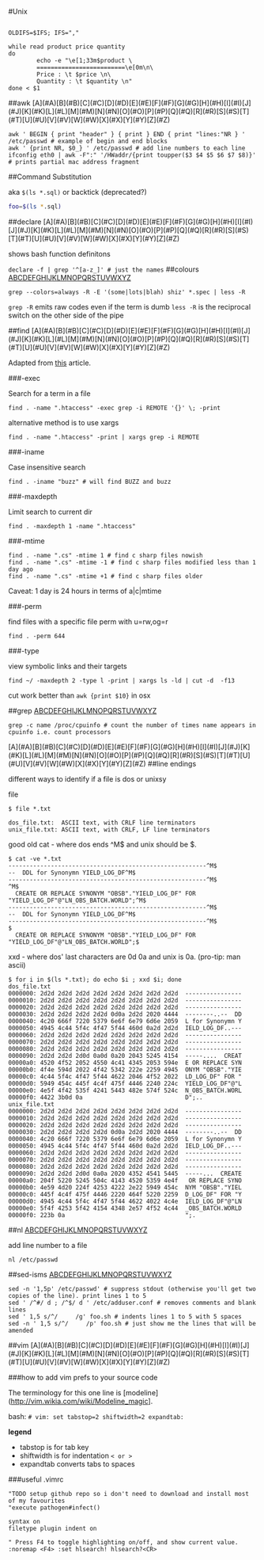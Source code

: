 #Unix

```#!/bin/bash

OLDIFS=$IFS; IFS=","

while read product price quantity
do
        echo -e "\e[1;33m$product \
        =========================\e[0m\n\
        Price : \t $price \n\
        Quantity : \t $quantity \n"
done < $1
```
<a name="A"/>
##awk
[A](#A)[B](#B)[C](#C)[D](#D)[E](#E)[F](#F)[G](#G)[H](#H)[I](#I)[J](#J)[K](#K)[L](#L)[M](#M)[N](#N)[O](#O)[P](#P)[Q](#Q)[R](#R)[S](#S)[T](#T)[U](#U)[V](#V)[W](#W)[X](#X)[Y](#Y)[Z](#Z)

```
awk ' BEGIN { print "header" } { print } END { print "lines:"NR } ' /etc/passwd # example of begin and end blocks
awk ' {print NR, $0_} ' /etc/passwd # add line numbers to each line
ifconfig eth0 | awk -F":" '/HWaddr/{print toupper($3 $4 $5 $6 $7 $8)}' # prints partial mac address fragment
```

<a name="C"/>
##Command Substitution

aka ```$(ls *.sql)``` or backtick (deprecated?)

```bash
foo=$(ls *.sql)
```
<a name="D"/>
##declare
[A](#A)[B](#B)[C](#C)[D](#D)[E](#E)[F](#F)[G](#G)[H](#H)[I](#I)[J](#J)[K](#K)[L](#L)[M](#M)[N](#N)[O](#O)[P](#P)[Q](#Q)[R](#R)[S](#S)[T](#T)[U](#U)[V](#V)[W](#W)[X](#X)[Y](#Y)[Z](#Z)

shows bash function definitons

```declare -f | grep '^[a-z_]' # just the names```
<a name="C"/>
##colours
[A](#A)[B](#B)[C](#C)[D](#D)[E](#E)[F](#F)[G](#G)[H](#H)[I](#I)[J](#J)[K](#K)[L](#L)[M](#M)[N](#N)[O](#O)[P](#P)[Q](#Q)[R](#R)[S](#S)[T](#T)[U](#U)[V](#V)[W](#W)[X](#X)[Y](#Y)[Z](#Z)

```grep --colors=always -R -E '(some|lots|blah) shiz' *.spec | less -R```

```grep -R``` emits raw codes even if the term is dumb
```less -R``` is the reciprocal switch on the other side of the pipe

<a name="F"/>
##find
[A](#A)[B](#B)[C](#C)[D](#D)[E](#E)[F](#F)[G](#G)[H](#H)[I](#I)[J](#J)[K](#K)[L](#L)[M](#M)[N](#N)[O](#O)[P](#P)[Q](#Q)[R](#R)[S](#S)[T](#T)[U](#U)[V](#V)[W](#W)[X](#X)[Y](#Y)[Z](#Z)

Adapted from [this](http://javarevisited.blogspot.co.uk/2011/03/10-find-command-in-unix-examples-basic.html) article.

###-exec

Search for a term in a file

```find . -name ".htaccess" -exec grep -i REMOTE '{}' \; -print```

alternative method is to use xargs

```find . -name ".htaccess" -print | xargs grep -i REMOTE```


###-iname

Case insensitive search

```find . -iname "buzz" # will find BUZZ and buzz```

###-maxdepth

Limit search to current dir

```find . -maxdepth 1 -name ".htaccess"```

###-mtime


```
find . -name ".cs" -mtime 1 # find c sharp files nowish
find . -name ".cs" -mtime -1 # find c sharp files modified less than 1 day ago
find . -name ".cs" -mtime +1 # find c sharp files older

```

Caveat: 1 day is 24 hours in terms of a|c|mtime

###-perm

find files with a specific file perm with u=rw,og=r 

```find . -perm 644```

###-type

view symbolic links and their targets

```find ~/ -maxdepth 2 -type l -print | xargs ls -ld | cut -d  -f13```

cut work better than ```awk {print $10}``` in osx

##grep
[A](#A)[B](#B)[C](#C)[D](#D)[E](#E)[F](#F)[G](#G)[H](#H)[I](#I)[J](#J)[K](#K)[L](#L)[M](#M)[N](#N)[O](#O)[P](#P)[Q](#Q)[R](#R)[S](#S)[T](#T)[U](#U)[V](#V)[W](#W)[X](#X)[Y](#Y)[Z](#Z)

```
grep -c name /proc/cpuinfo # count the number of times name appears in cpuinfo i.e. count processors
```
<a name="L" />
[A](#A)[B](#B)[C](#C)[D](#D)[E](#E)[F](#F)[G](#G)[H](#H)[I](#I)[J](#J)[K](#K)[L](#L)[M](#M)[N](#N)[O](#O)[P](#P)[Q](#Q)[R](#R)[S](#S)[T](#T)[U](#U)[V](#V)[W](#W)[X](#X)[Y](#Y)[Z](#Z)
##line endings

different ways to identify if a file is dos or unixsy

file

```
$ file *.txt

dos_file.txt:  ASCII text, with CRLF line terminators
unix_file.txt: ASCII text, with CRLF, LF line terminators
```

good old cat - where dos ends ^M$ and unix should be $.

```
$ cat -ve *.txt
--------------------------------------------------------^M$
--  DDL for Synonymn YIELD_LOG_DF^M$
--------------------------------------------------------^M$
^M$
  CREATE OR REPLACE SYNONYM "OBSB"."YIELD_LOG_DF" FOR "YIELD_LOG_DF"@"LN_OBS_BATCH.WORLD";^M$
--------------------------------------------------------^M$
--  DDL for Synonymn YIELD_LOG_DF^M$
--------------------------------------------------------^M$
$
  CREATE OR REPLACE SYNONYM "OBSB"."YIELD_LOG_DF" FOR "YIELD_LOG_DF"@"LN_OBS_BATCH.WORLD";$
```

xxd - where dos' last characters are 0d 0a and unix is 0a. (pro-tip: man ascii)

```
$ for i in $(ls *.txt); do echo $i ; xxd $i; done
dos_file.txt
0000000: 2d2d 2d2d 2d2d 2d2d 2d2d 2d2d 2d2d 2d2d  ----------------
0000010: 2d2d 2d2d 2d2d 2d2d 2d2d 2d2d 2d2d 2d2d  ----------------
0000020: 2d2d 2d2d 2d2d 2d2d 2d2d 2d2d 2d2d 2d2d  ----------------
0000030: 2d2d 2d2d 2d2d 2d2d 0d0a 2d2d 2020 4444  --------..--  DD
0000040: 4c20 666f 7220 5379 6e6f 6e79 6d6e 2059  L for Synonymn Y
0000050: 4945 4c44 5f4c 4f47 5f44 460d 0a2d 2d2d  IELD_LOG_DF..---
0000060: 2d2d 2d2d 2d2d 2d2d 2d2d 2d2d 2d2d 2d2d  ----------------
0000070: 2d2d 2d2d 2d2d 2d2d 2d2d 2d2d 2d2d 2d2d  ----------------
0000080: 2d2d 2d2d 2d2d 2d2d 2d2d 2d2d 2d2d 2d2d  ----------------
0000090: 2d2d 2d2d 2d0d 0a0d 0a20 2043 5245 4154  -----....  CREAT
00000a0: 4520 4f52 2052 4550 4c41 4345 2053 594e  E OR REPLACE SYN
00000b0: 4f4e 594d 2022 4f42 5342 222e 2259 4945  ONYM "OBSB"."YIE
00000c0: 4c44 5f4c 4f47 5f44 4622 2046 4f52 2022  LD_LOG_DF" FOR "
00000d0: 5949 454c 445f 4c4f 475f 4446 2240 224c  YIELD_LOG_DF"@"L
00000e0: 4e5f 4f42 535f 4241 5443 482e 574f 524c  N_OBS_BATCH.WORL
00000f0: 4422 3b0d 0a                             D";..
unix_file.txt
0000000: 2d2d 2d2d 2d2d 2d2d 2d2d 2d2d 2d2d 2d2d  ----------------
0000010: 2d2d 2d2d 2d2d 2d2d 2d2d 2d2d 2d2d 2d2d  ----------------
0000020: 2d2d 2d2d 2d2d 2d2d 2d2d 2d2d 2d2d 2d2d  ----------------
0000030: 2d2d 2d2d 2d2d 2d2d 0d0a 2d2d 2020 4444  --------..--  DD
0000040: 4c20 666f 7220 5379 6e6f 6e79 6d6e 2059  L for Synonymn Y
0000050: 4945 4c44 5f4c 4f47 5f44 460d 0a2d 2d2d  IELD_LOG_DF..---
0000060: 2d2d 2d2d 2d2d 2d2d 2d2d 2d2d 2d2d 2d2d  ----------------
0000070: 2d2d 2d2d 2d2d 2d2d 2d2d 2d2d 2d2d 2d2d  ----------------
0000080: 2d2d 2d2d 2d2d 2d2d 2d2d 2d2d 2d2d 2d2d  ----------------
0000090: 2d2d 2d2d 2d0d 0a0a 2020 4352 4541 5445  -----...  CREATE
00000a0: 204f 5220 5245 504c 4143 4520 5359 4e4f   OR REPLACE SYNO
00000b0: 4e59 4d20 224f 4253 4222 2e22 5949 454c  NYM "OBSB"."YIEL
00000c0: 445f 4c4f 475f 4446 2220 464f 5220 2259  D_LOG_DF" FOR "Y
00000d0: 4945 4c44 5f4c 4f47 5f44 4622 4022 4c4e  IELD_LOG_DF"@"LN
00000e0: 5f4f 4253 5f42 4154 4348 2e57 4f52 4c44  _OBS_BATCH.WORLD
00000f0: 223b 0a                                  ";.
```




##nl
[A](#A)[B](#B)[C](#C)[D](#D)[E](#E)[F](#F)[G](#G)[H](#H)[I](#I)[J](#J)[K](#K)[L](#L)[M](#M)[N](#N)[O](#O)[P](#P)[Q](#Q)[R](#R)[S](#S)[T](#T)[U](#U)[V](#V)[W](#W)[X](#X)[Y](#Y)[Z](#Z)

add line number to a file

```nl /etc/passwd```

##sed-isms
[A](#A)[B](#B)[C](#C)[D](#D)[E](#E)[F](#F)[G](#G)[H](#H)[I](#I)[J](#J)[K](#K)[L](#L)[M](#M)[N](#N)[O](#O)[P](#P)[Q](#Q)[R](#R)[S](#S)[T](#T)[U](#U)[V](#V)[W](#W)[X](#X)[Y](#Y)[Z](#Z)

```
sed -n '1,5p' /etc/passwd' # suppress stdout (otherwise you'll get two copies of the line). print lines 1 to 5
sed ' /^#/ d ; /^$/ d ' /etc/adduser.conf # removes comments and blank lines
sed ' 1,5 s/^/     /g' foo.sh # indents lines 1 to 5 with 5 spaces
sed -n ' 1,5 s/^/     /p' foo.sh # just show me the lines that will be amended
```

<a name="V"/>
##vim
[A](#A)[B](#B)[C](#C)[D](#D)[E](#E)[F](#F)[G](#G)[H](#H)[I](#I)[J](#J)[K](#K)[L](#L)[M](#M)[N](#N)[O](#O)[P](#P)[Q](#Q)[R](#R)[S](#S)[T](#T)[U](#U)[V](#V)[W](#W)[X](#X)[Y](#Y)[Z](#Z)

###how to add vim prefs to your source code

The terminology for this one line is [modeline](http://vim.wikia.com/wiki/Modeline_magic].

bash:  ```# vim: set tabstop=2 shiftwidth=2 expandtab:```

**legend**

* tabstop is for tab key
* shiftwidth is for indentation ```< or >```
* expandtab converts tabs to spaces

###useful .vimrc

```
"TODO setup github repo so i don't need to download and install most of my favourites 
"execute pathogen#infect()

syntax on
filetype plugin indent on

" Press F4 to toggle highlighting on/off, and show current value.
:noremap <F4> :set hlsearch! hlsearch?<CR>
```

